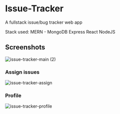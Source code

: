 # Issue-Tracker


A fullstack issue/bug tracker web app

Stack used: MERN - MongoDB Express React NodeJS


## Screenshots
![issue-tracker-main (2)](https://user-images.githubusercontent.com/51008990/220229599-a2dc6c1f-57b2-40df-97f7-1c669d55e37b.png)
### Assign issues
![issue-tracker-assign](https://user-images.githubusercontent.com/51008990/219995166-358f6bbe-f5e0-46fe-a719-ad38e4b9fc1d.png)
### Profile
![issue-tracker-profile](https://user-images.githubusercontent.com/51008990/219995687-ae7edb8f-2e81-4e43-aafc-5b12d77e6476.png)
